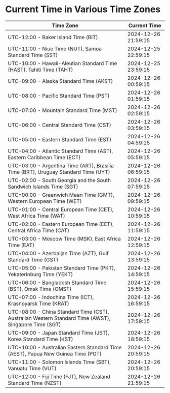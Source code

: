# Current Time in Various Time Zones

| Time Zone | Current Time |
|-----------|--------------|
| UTC-12:00 - Baker Island Time (BIT) | 2024-12-26 21:59:15 |
| UTC-11:00 - Niue Time (NUT), Samoa Standard Time (SST) | 2024-12-25 22:59:15 |
| UTC-10:00 - Hawaii-Aleutian Standard Time (HAST), Tahiti Time (TAHT) | 2024-12-25 23:59:15 |
| UTC-09:00 - Alaska Standard Time (AKST) | 2024-12-26 00:59:15 |
| UTC-08:00 - Pacific Standard Time (PST) | 2024-12-26 01:59:15 |
| UTC-07:00 - Mountain Standard Time (MST) | 2024-12-26 02:59:15 |
| UTC-06:00 - Central Standard Time (CST) | 2024-12-26 03:59:15 |
| UTC-05:00 - Eastern Standard Time (EST) | 2024-12-26 04:59:15 |
| UTC-04:00 - Atlantic Standard Time (AST), Eastern Caribbean Time (ECT) | 2024-12-26 05:59:15 |
| UTC-03:00 - Argentina Time (ART), Brasília Time (BRT), Uruguay Standard Time (UYT) | 2024-12-26 06:59:15 |
| UTC-02:00 - South Georgia and the South Sandwich Islands Time (SGT) | 2024-12-26 07:59:15 |
| UTC±00:00 - Greenwich Mean Time (GMT), Western European Time (WET) | 2024-12-26 09:59:15 |
| UTC+01:00 - Central European Time (CET), West Africa Time (WAT) | 2024-12-26 10:59:15 |
| UTC+02:00 - Eastern European Time (EET), Central Africa Time (CAT) | 2024-12-26 11:59:15 |
| UTC+03:00 - Moscow Time (MSK), East Africa Time (EAT) | 2024-12-26 12:59:15 |
| UTC+04:00 - Azerbaijan Time (AZT), Gulf Standard Time (GST) | 2024-12-26 13:59:15 |
| UTC+05:00 - Pakistan Standard Time (PKT), Yekaterinburg Time (YEKT) | 2024-12-26 14:59:15 |
| UTC+06:00 - Bangladesh Standard Time (BST), Omsk Time (OMST) | 2024-12-26 15:59:15 |
| UTC+07:00 - Indochina Time (ICT), Krasnoyarsk Time (KRAT) | 2024-12-26 16:59:15 |
| UTC+08:00 - China Standard Time (CST), Australian Western Standard Time (AWST), Singapore Time (SGT) | 2024-12-26 17:59:15 |
| UTC+09:00 - Japan Standard Time (JST), Korea Standard Time (KST) | 2024-12-26 18:59:15 |
| UTC+10:00 - Australian Eastern Standard Time (AEST), Papua New Guinea Time (PGT) | 2024-12-26 20:59:15 |
| UTC+11:00 - Solomon Islands Time (SBT), Vanuatu Time (VUT) | 2024-12-26 20:59:15 |
| UTC+12:00 - Fiji Time (FJT), New Zealand Standard Time (NZST) | 2024-12-26 21:59:15 |
